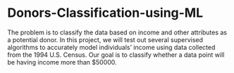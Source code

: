 # Donors-Classification-using-ML
The problem is to classify the data based on income and other attributes as a potential donor. In this project, we will test out several supervised algorithms to accurately model individuals’ income using data collected from the 1994 U.S. Census. Our goal is to classify whether a data point will be having income more than $50000.
